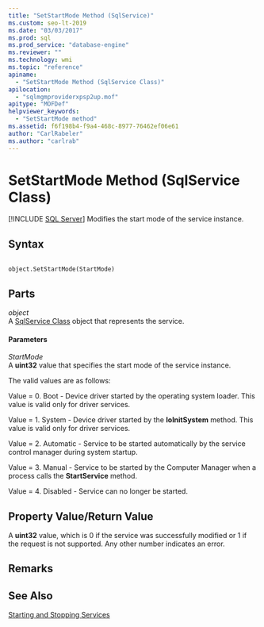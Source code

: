```yaml
---
title: "SetStartMode Method (SqlService)"
ms.custom: seo-lt-2019
ms.date: "03/03/2017"
ms.prod: sql
ms.prod_service: "database-engine"
ms.reviewer: ""
ms.technology: wmi
ms.topic: "reference"
apiname: 
  - "SetStartMode Method (SqlService Class)"
apilocation: 
  - "sqlmgmproviderxpsp2up.mof"
apitype: "MOFDef"
helpviewer_keywords: 
  - "SetStartMode method"
ms.assetid: f6f198b4-f9a4-468c-8977-76462ef06e61
author: "CarlRabeler"
ms.author: "carlrab"
---
```

# SetStartMode Method (SqlService Class)
[!INCLUDE [SQL Server](../../../includes/applies-to-version/sqlserver.md)]
  Modifies the start mode of the service instance.  
  
## Syntax  
  
```  
  
object.SetStartMode(StartMode)  
```  
  
## Parts  
 *object*  
 A [SqlService Class](../../../relational-databases/wmi-provider-configuration-classes/sqlservice-class/sqlservice-class.md) object that represents the service.  
  
#### Parameters  
 *StartMode*  
 A **uint32** value that specifies the start mode of the service instance.  
  
 The valid values are as follows:  
  
 Value = 0. Boot - Device driver started by the operating system loader. This value is valid only for driver services.  
  
 Value = 1. System - Device driver started by the **IoInitSystem** method. This value is valid only for driver services.  
  
 Value = 2. Automatic - Service to be started automatically by the service control manager during system startup.  
  
 Value = 3. Manual - Service to be started by the Computer Manager when a process calls the **StartService** method.  
  
 Value = 4. Disabled - Service can no longer be started.  
  
## Property Value/Return Value  
 A **uint32** value, which is 0 if the service was successfully modified or 1 if the request is not supported. Any other number indicates an error.  
  
## Remarks  
  
## See Also  
 [Starting and Stopping Services](https://technet.microsoft.com/library/ms174886\(v=sql.105\).aspx)  
  
  
